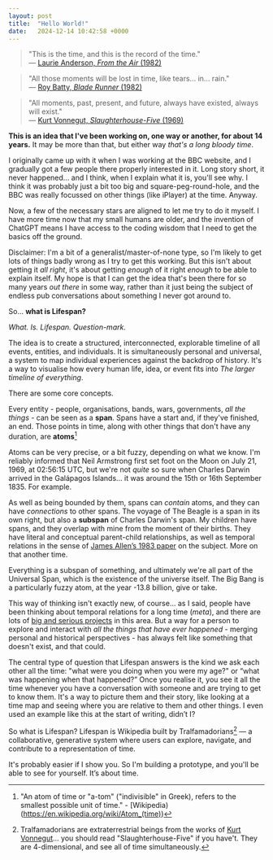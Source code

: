```yaml
---
layout: post
title:  "Hello World!"
date:   2024-12-14 10:42:58 +0000
---
```


> "This is the time, and this is the record of the time."  
> — [Laurie Anderson, *From the Air* (1982)](https://en.wikipedia.org/wiki/Big_Science_(Laurie_Anderson_album))

> "All those moments will be lost in time, like tears... in... rain."  
> — [Roy Batty, *Blade Runner* (1982)](https://en.wikipedia.org/wiki/Tears_in_rain_monologue)

> "All moments, past, present, and future, always have existed, always will exist."  
> — [Kurt Vonnegut, *Slaughterhouse-Five* (1969)](https://en.wikipedia.org/wiki/Slaughterhouse-Five)


**This is an idea that I've been working on, one way or another, for about 14 years.** It may be more than that, but either way *that's a long bloody time*.

I originally came up with it when I was working at the BBC website, and I gradually got a few people there properly interested in it. Long story short, it never happened... and I think, when I explain what it is, you'll see why. I think it was probably just a bit too big and square-peg-round-hole, and the BBC was really focussed on other things (like iPlayer) at the time. Anyway.

Now, a few of the necessary stars are aligned to let me try to do it myself. I have more time now that my small humans are older, and the invention of ChatGPT means I have access to the coding wisdom that I need to get the basics off the ground.

Disclaimer: I'm a bit of a generalist/master-of-none type, so I'm likely to get lots of things badly wrong as I try to get this working. But this isn't about getting it *all right*, it's about getting *enough* of it right *enough* to be able to explain itself. My hope is that I can get the idea that's been there for so many years *out there* in some way, rather than it just being the subject of endless pub conversations about something I never got around to.

So... **what is Lifespan?**

*What. Is. Lifespan. Question-mark.*

The idea is to create a structured, interconnected, explorable timeline of all events, entities, and individuals. It is simultaneously personal and universal, a system to map individual experiences against the backdrop of history. It's a way to visualise how every human life, idea, or event fits into *The larger timeline of everything*.

There are some core concepts.

Every entity - people, organisations, bands, wars, governments, *all the things* - can be seen as a **span**. Spans have a start and, if they've finished, an end. Those points in time, along with other things that don't have any duration, are **atoms**[^2]

Atoms can be very precise, or a bit fuzzy, depending on what we know. I'm reliably informed that Neil Armstrong first set foot on the Moon on July 21, 1969, at 02:56:15 UTC, but we're not *quite* so sure when Charles Darwin arrived in the Galápagos Islands... it was around the 15th or 16th September 1835. For example.

As well as being bounded by them, spans can *contain* atoms, and they can have *connections* to other spans. The voyage of The Beagle is a span in its own right, but also a **subspan** of Charles Darwin's span. My children have spans, and they overlap with mine from the moment of their births. They have literal and conceptual parent-child relationships, as well as temporal relations in the sense of [James Allen’s 1983 paper](https://en.wikipedia.org/wiki/Allen%27s_interval_algebra) on the subject. More on that another time.

Everything is a subspan of something, and ultimately we're all part of the Universal Span, which is the existence of the universe itself. The Big Bang is a particularly fuzzy atom, at the year -13.8 billion, give or take.

This way of thinking isn't exactly new, of course... as I said, people have been thinking about temporal relations for a long time (*meta*), and there are lots of [big and serious projects](https://www.w3.org/TR/owl-time/) in this area. But a way for a person to explore and interact with *all the things that have ever happened* - merging personal and historical perspectives - has always felt like something that doesn't exist, and that could.

The central type of question that Lifespan answers is the kind we ask each other all the time: "what were you doing when you were my age?" or “what was happening when that happened?” Once you realise it, you see it all the time whenever you have a conversation with someone and are trying to get to know them. It's a way to picture them and their story, like looking at a time map and seeing where you are relative to them and other things. I even used an example like this at the start of writing, didn’t I?

So what is Lifespan? Lifespan is Wikipedia built by Tralfamadorians[^1] — a collaborative, generative system where users can explore, navigate, and contribute to a representation of time.

It's probably easier if I show you. So I'm building a prototype, and you'll be able to see for yourself. It’s about time.


[^1]: Tralfamadorians are extraterrestrial beings from the works of [Kurt Vonnegut](https://en.wikipedia.org/wiki/Kurt_Vonnegut)... you should read "Slaughterhouse-Five" if you have't. They are 4-dimensional, and see all of time simultaneously.
[^2]: "An atom of time or "a-tom" ("indivisible" in Greek), refers to the smallest possible unit of time." - [Wikipedia)(https://en.wikipedia.org/wiki/Atom_(time))